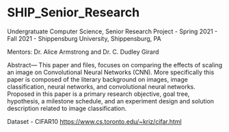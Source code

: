 # SHIP_Senior_Research
Undergratuate Computer Science, Senior Research Project - Spring 2021 - Fall 2021 -
Shippensburg University, Shippensburg, PA

Mentors: Dr. Alice Armstrong and Dr. C. Dudley Girard

Abstract— This paper and files, focuses on comparing the effects of scaling an image on Convolutional Neural Networks (CNN). More specifically this paper is composed of the literary background on images, image classification, neural networks, and convolutional neural networks. Proposed in this paper is a primary research objective, goal tree, hypothesis, a milestone schedule, and an experiment design and solution description related to image classification.

Dataset - CIFAR10 https://www.cs.toronto.edu/~kriz/cifar.html

